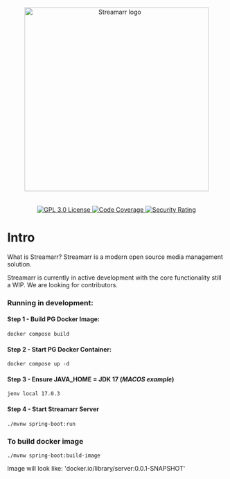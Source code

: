 <p align="center">

<br />

<img src="https://github.com/streamarr/streamarr-ux/blob/main/branding/assets/streamarr-logo-text.svg" width="425" alt="Streamarr logo">

<br />
<br />
<br />

<a href="https://github.com/streamarr/streamarr-server/blob/main/LICENSE">
<img alt="GPL 3.0 License" src="https://img.shields.io/badge/license-GPL--3.0-orange.svg"/>
</a>

<a href="https://sonarcloud.io/summary/new_code?id=streamarr_streamarr-server">
<img alt="Code Coverage" src="https://sonarcloud.io/api/project_badges/measure?project=streamarr_streamarr-server&metric=coverage"/>
</a>

<a href="https://sonarcloud.io/summary/new_code?id=streamarr_streamarr-server">
<img alt="Security Rating" src="https://sonarcloud.io/api/project_badges/measure?project=streamarr_streamarr-server&metric=security_rating"/>
</a>

</p>

# Intro

What is Streamarr? Streamarr is a modern open source media management solution.

Streamarr is currently in active development with the core functionality still a WIP. We are looking for contributors.

### Running in development:

#### Step 1 - Build PG Docker Image:

`docker compose build`

#### Step 2 - Start PG Docker Container:

`docker compose up -d`

#### Step 3 - Ensure JAVA_HOME = JDK 17 (_MACOS example_)

`jenv local 17.0.3`

#### Step 4 - Start Streamarr Server

`./mvnw spring-boot:run`

### To build docker image

`./mvnw spring-boot:build-image`

Image will look like:
'docker.io/library/server:0.0.1-SNAPSHOT'
